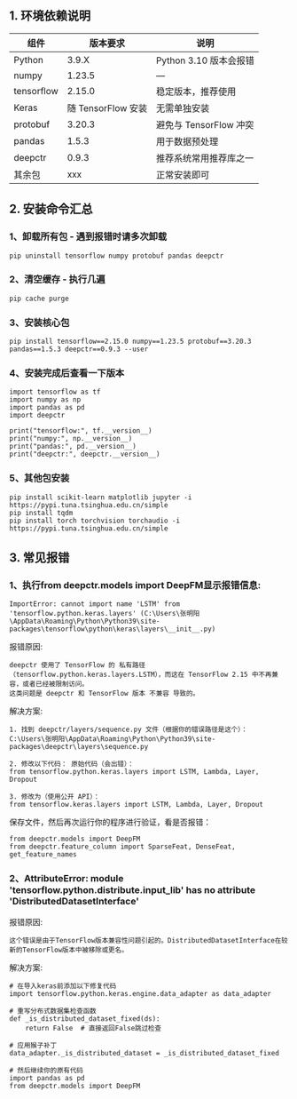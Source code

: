 ## 1. 环境依赖说明
| 组件           | 版本要求       | 说明                        |
|----------------|----------------|-----------------------------|
| Python         | 3.9.X            | Python 3.10 版本会报错       |
| numpy          | 1.23.5         | —                           |
| tensorflow     | 2.15.0         | 稳定版本，推荐使用          |
| Keras          | 随 TensorFlow 安装 | 无需单独安装               |
| protobuf       | 3.20.3         | 避免与 TensorFlow 冲突     |
| pandas         | 1.5.3          | 用于数据预处理              |
| deepctr        | 0.9.3          | 推荐系统常用推荐库之一      |
| 其余包          |xxx          | 正常安装即可       |


## 2. 安装命令汇总
### 1、卸载所有包 - 遇到报错时请多次卸载
 `````
pip uninstall tensorflow numpy protobuf pandas deepctr
`````
### 2、清空缓存 - 执行几遍
 `````
pip cache purge
`````

### 3、安装核心包
 `````
pip install tensorflow==2.15.0 numpy==1.23.5 protobuf==3.20.3 pandas==1.5.3 deepctr==0.9.3 --user
`````

### 4、安装完成后查看一下版本
 `````
import tensorflow as tf
import numpy as np
import pandas as pd
import deepctr

print("tensorflow:", tf.__version__)
print("numpy:", np.__version__)
print("pandas:", pd.__version__)
print("deepctr:", deepctr.__version__)
`````

### 5、其他包安装
`````
pip install scikit-learn matplotlib jupyter -i https://pypi.tuna.tsinghua.edu.cn/simple
pip install tqdm
pip install torch torchvision torchaudio -i https://pypi.tuna.tsinghua.edu.cn/simple
`````

## 3. 常见报错
### 1、执行from deepctr.models import DeepFM显示报错信息:
`````
ImportError: cannot import name 'LSTM' from 'tensorflow.python.keras.layers' (C:\Users\张明阳\AppData\Roaming\Python\Python39\site-packages\tensorflow\python\keras\layers\__init__.py)
`````
报错原因:
`````
deepctr 使用了 TensorFlow 的 私有路径（tensorflow.python.keras.layers.LSTM），而这在 TensorFlow 2.15 中不再兼容，或者已经被限制访问。
这类问题是 deepctr 和 TensorFlow 版本 不兼容 导致的。
`````
解决方案:
`````
1. 找到 deepctr/layers/sequence.py 文件（根据你的错误路径是这个）：
C:\Users\张明阳\AppData\Roaming\Python\Python39\site-packages\deepctr\layers\sequence.py

2. 修改以下代码： 原始代码（会出错）：
from tensorflow.python.keras.layers import LSTM, Lambda, Layer, Dropout

3. 修改为（使用公开 API）：
from tensorflow.keras.layers import LSTM, Lambda, Layer, Dropout
`````
保存文件，然后再次运行你的程序进行验证，看是否报错：
`````
from deepctr.models import DeepFM
from deepctr.feature_column import SparseFeat, DenseFeat, get_feature_names
`````

### 2、AttributeError: module 'tensorflow.python.distribute.input_lib' has no attribute 'DistributedDatasetInterface'

报错原因:
`````
这个错误是由于TensorFlow版本兼容性问题引起的。DistributedDatasetInterface在较新的TensorFlow版本中被移除或更名。
`````
解决方案:
`````
# 在导入keras前添加以下修复代码
import tensorflow.python.keras.engine.data_adapter as data_adapter

# 重写分布式数据集检查函数
def _is_distributed_dataset_fixed(ds):
    return False  # 直接返回False跳过检查

# 应用猴子补丁
data_adapter._is_distributed_dataset = _is_distributed_dataset_fixed

# 然后继续你的原有代码
import pandas as pd
from deepctr.models import DeepFM
`````